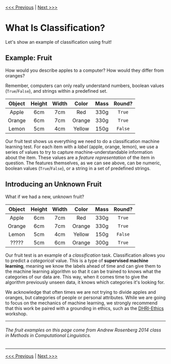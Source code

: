 [<<< Previous](02-installation.md) | [Next >>>](04-data.md)

# What Is Classification?

Let's show an example of classification using fruit!

## Example: Fruit

How would you describe apples to a computer? How would they differ from oranges?

Remember, computers can only really understand numbers, boolean values (`True`/`False`), and strings within a predefined set.

| Object | Height | Width | Color  | Mass | Round?
| :--:   | :--:   | :--:  | :--:   | :--: | :--:
| Apple  | 6cm    | 7cm   | Red    | 330g | `True`
| Orange | 6cm    | 7cm   | Orange | 330g | `True`
| Lemon  | 5cm    | 4cm   | Yellow | 150g | `False`

Our fruit test shows us everything we need to do a classification machine learning test. For each item with a _label_ (apple, orange, lemon), we use a series of values to try to capture machine-understandable information about the item. These values are a _feature representation_ of the item in question. The features themselves, as we can see above, can be numeric, boolean values (`True`/`False`), or a string in a set of predefined strings.

## Introducing an Unknown Fruit

What if we had a new, unknown fruit?

| Object | Height | Width | Color  | Mass | Round?
| :--:   | :--:   | :--:  | :--:   | :--: | :--:
| Apple  | 6cm    | 7cm   | Red    | 330g | `True`
| Orange | 6cm    | 7cm   | Orange | 330g | `True`
| Lemon  | 5cm    | 4cm   | Yellow | 150g | `False`
| ?????  | 5cm    | 6cm   | Orange | 300g | `True`

Our fruit test is an example of a _classification_ task. Classification allows you to predict a _categorical_ value. This is a type of **supervised machine learning**, meaning we know the labels ahead of time and can give them to the machine learning algorithm so that it can be trained to knows what the categories of our data are. This way, when it comes time to give the algorithm previously unseen data, it knows which categories it's looking for.

We acknowledge that often times we are not trying to divide apples and oranges, but categories of people or personal attributes. While we are going to focus on the mechanics of machine learning, we strongly recommend that this work be paired with a grounding in ethics, such as the [DHRI-Ethics](https://github.com/DHRI-Curriculum/ethics) workshop.

---

###### The fruit examples on this page come from Andrew Rosenberg 2014 class in Methods in Computational Linguistics.

---

[<<< Previous](02-installation.md) | [Next >>>](04-data.md)
